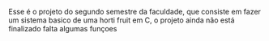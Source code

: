 Esse é o projeto do segundo semestre da faculdade, que consiste em fazer um sistema basico de uma horti fruit em C, o projeto ainda não está finalizado falta algumas funçoes
